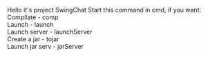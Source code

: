 Hello it's project SwingChat
Start this command in cmd, if you want:
Compilate		-	comp <br />
Launch			-	launch <br />
Launch server	-	launchServer <br />
Create a jar 	-	tojar <br />
Launch jar serv	-	jarServer <br />